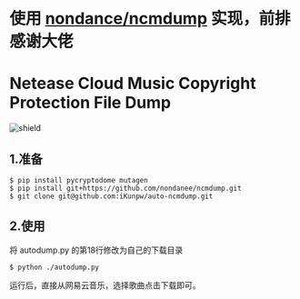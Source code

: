 # 使用 [nondance/ncmdump](https://github.com/nondanee/ncmdump "nondance/ncmdump") 实现，前排感谢大佬

# Netease Cloud Music Copyright Protection File Dump

![shield](https://img.shields.io/badge/python-2.7%20%7C%203.4%2B-blue)

## 1.准备

```
$ pip install pycryptodome mutagen
$ pip install git+https://github.com/nondanee/ncmdump.git
$ git clone git@github.com:iKunpw/auto-ncmdump.git
```
## 2.使用

将 autodump.py 的第18行修改为自己的下载目录
```
$ python ./autodump.py
```
运行后，直接从网易云音乐，选择歌曲点击下载即可。
